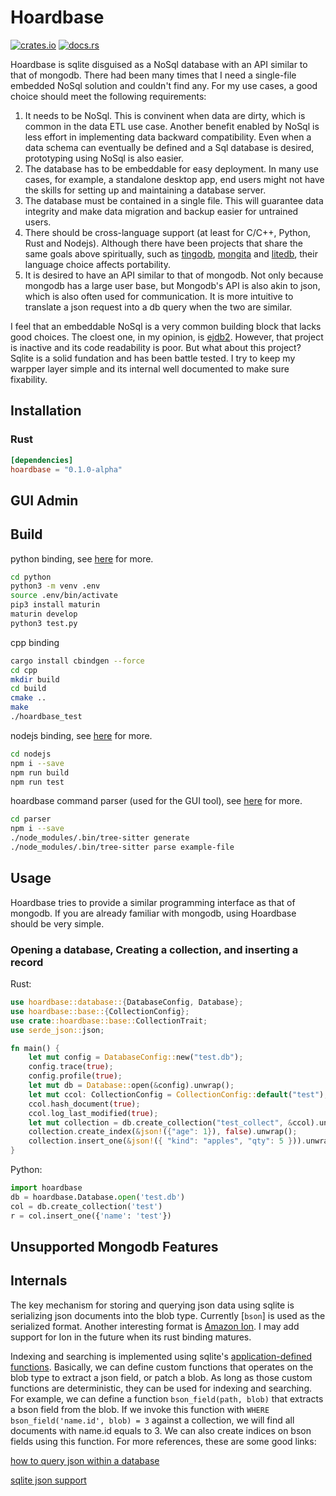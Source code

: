 # Hoardbase

[![crates.io](https://img.shields.io/crates/v/hoardbase.svg)](https://crates.io/crates/hoardbase) [![docs.rs](https://img.shields.io/docsrs/hoardbase)](https://docs.rs/hoardbase/0.1.0-alpha/hoardbase)
 
Hoardbase is sqlite disguised as a NoSql database with an API similar to that of mongodb. There had been many times that I need a single-file embedded NoSql solution and couldn't find any. For my use cases, a good choice should meet the following requirements:

1. It needs to be NoSql. This is convinent when data are dirty, which is common in the data ETL use case. Another benefit enabled by NoSql is less effort in implementing data backward compatibility. Even when a data schema can eventually be defined and a Sql database is desired, prototyping using NoSql is also easier.
2. The database has to be embeddable for easy deployment. In many use cases, for example, a standalone desktop app, end users might not have the skills for setting up and maintaining a database server.
3. The database must be contained in a single file. This will guarantee data integrity and make data migration and backup easier for untrained users. 
4. There should be cross-language support (at least for C/C++, Python, Rust and Nodejs). Although there have been projects that share the same goals above spiritually, such as [tingodb](https://github.com/sergeyksv/tingodb), [mongita](https://github.com/scottrogowski/mongita) and [litedb](https://www.litedb.org/), their language choice affects portability.
5. It is desired to have an API similar to that of mongodb. Not only because mongodb has a large user base, but Mongodb's API is also akin to json, which is also often used for communication. It is more intuitive to translate a json request into a db query when the two are similar.

I feel that an embeddable NoSql is a very common building block that lacks good choices. The cloest one, in my opinion, is [ejdb2](https://ejdb.org/). However, that project is inactive and its code readability is poor. But what about this project? Sqlite is a solid fundation and has been battle tested. I try to keep my warpper layer simple and its internal well documented to make sure fixability. 

## Installation

### Rust
```toml
[dependencies]
hoardbase = "0.1.0-alpha"
```

## GUI Admin

## Build

python binding, see [here](https://pyo3.rs) for more.
```bash
cd python
python3 -m venv .env
source .env/bin/activate
pip3 install maturin
maturin develop
python3 test.py
```

cpp binding
```bash
cargo install cbindgen --force
cd cpp
mkdir build
cd build
cmake ..
make
./hoardbase_test
```

nodejs binding, see [here](https://neon-bindings.com/docs/hello-world) for more.
```bash
cd nodejs
npm i --save
npm run build
npm run test
```

hoardbase command parser (used for the GUI tool), see [here](https://tree-sitter.github.io/tree-sitter/creating-parsers) for more.
```bash
cd parser
npm i --save
./node_modules/.bin/tree-sitter generate
./node_modules/.bin/tree-sitter parse example-file
```

<!-- cargo-sync-readme start -->

## Usage
Hoardbase tries to provide a similar programming interface as that of mongodb. If you are already familiar with mongodb, using Hoardbase should be 
very simple.

### Opening a database, Creating a collection, and inserting a record

Rust:
```rust
use hoardbase::database::{DatabaseConfig, Database};
use hoardbase::base::{CollectionConfig};
use crate::hoardbase::base::CollectionTrait;
use serde_json::json;

fn main() {
    let mut config = DatabaseConfig::new("test.db");
    config.trace(true);
    config.profile(true);
    let mut db = Database::open(&config).unwrap();
    let mut ccol: CollectionConfig = CollectionConfig::default("test");
    ccol.hash_document(true);
    ccol.log_last_modified(true);
    let mut collection = db.create_collection("test_collect", &ccol).unwrap();
    collection.create_index(&json!({"age": 1}), false).unwrap();
    collection.insert_one(&json!({ "kind": "apples", "qty": 5 })).unwrap();
}
```

Python:
```python
import hoardbase
db = hoardbase.Database.open('test.db')
col = db.create_collection('test')
r = col.insert_one({'name': 'test'})
```
## Unsupported Mongodb Features

## Internals
The key mechanism for storing and querying json data using sqlite is serializing json documents into the blob type. Currently [`bson`] is used 
as the serialized format. Another interesting format is [Amazon Ion](https://amzn.github.io/ion-docs/). I may add support for Ion in the future
when its rust binding matures. 

Indexing and searching is implemented using sqlite's [application-defined functions](https://www.sqlite.org/appfunc.html). Basically, we can define
custom functions that operates on the blob type to extract a json field, or patch a blob. As long as those custom functions are deterministic, they
can be used for indexing and searching. For example, we can define a function `bson_field(path, blob)` that extracts a bson field from the blob.
If we invoke this function with `WHERE bson_field('name.id', blob) = 3` against a collection, we will find all documents with name.id equals to 3. We can
also create indices on bson fields using this function. For more references, these are some good links:

[how to query json within a database](https://stackoverflow.com/questions/68447802/how-to-query-json-within-a-database)

[sqlite json support](https://dgl.cx/2020/06/sqlite-json-support)

<!-- cargo-sync-readme end -->